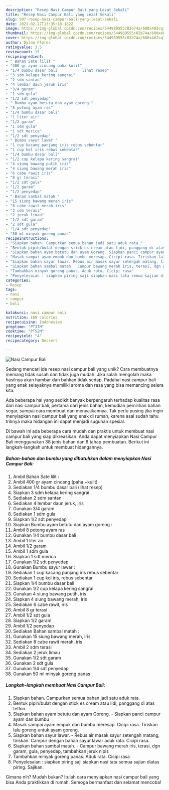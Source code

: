 ```yaml
---
description: "Resep Nasi Campur Bali yang Lezat Sekali"
title: "Resep Nasi Campur Bali yang Lezat Sekali"
slug: 507-resep-nasi-campur-bali-yang-lezat-sekali
date: 2021-02-27T13:35:18.182Z
image: https://img-global.cpcdn.com/recipes/544989555c82b74a/680x482cq70/nasi-campur-bali-foto-resep-utama.jpg
thumbnail: https://img-global.cpcdn.com/recipes/544989555c82b74a/680x482cq70/nasi-campur-bali-foto-resep-utama.jpg
cover: https://img-global.cpcdn.com/recipes/544989555c82b74a/680x482cq70/nasi-campur-bali-foto-resep-utama.jpg
author: Dylan Flores
ratingvalue: 3.5
reviewcount: 15
recipeingredient:
- " Bahan Sate lilit "
- "400 gr ayam cincang paha kulit"
- "1/4 bumbu dasar bali           lihat resep"
- "3 sdm kelapa kering sangrai"
- "2 sdm santan"
- "4 lembar daun jeruk iris"
- "3/4 garam"
- "1 sdm gula"
- "1/2 sdt penyedap"
- " Bumbu ayam betutu dan ayam goreng "
- "8 potong ayam ras"
- "1/4 bumbu dasar bali"
- "1 liter air"
- "1/2 garam"
- "1 sdm gula"
- "1 sdt merica"
- "1/2 sdt penyedap"
- " Bumbu sayur lawar "
- "1 cup kacang panjang iris rebus sebentar"
- "1 cup kol iris rebus sebentar"
- "1/4 bumbu dasar bali"
- "1/2 cup kelapa kering sangrai"
- "4 siung bawang putih iris"
- "4 siung bawang merah iris"
- "6 cabe rawit iris"
- "8 gr terasi"
- "1/2 sdt gula"
- "1/2 garam"
- "1/2 penyedap"
- " Bahan sambal matah "
- "15 siung bawang merah iris"
- "8 cabe rawit merah iris"
- "2 sdm terasi"
- "2 jeruk limau"
- "1/2 sdt garam"
- "2 sdt gula"
- "1/4 sdt penyedap"
- "50 ml minyak goreng panas"
recipeinstructions:
- "Siapkan bahan. Campurkan semua bahan jadi satu aduk rata."
- "Bentuk pipih/bulat dengan stick es cream atau lidi, panggang di atas teflon."
- "Siapkan bahan ayam betutu dan ayam Goreng. Siapkan panci campur ayam dan bumbu"
- "Masak sampai ayam empuk dan bumbu meresap. Cicipi rasa. Tiriskan lalu goreng untuk ayam goreng."
- "Siapkan bahan sayur lawar. Rebus air masak sayur setengah matang, tiriskan. Campur dengan bahan sayur lawar aduk rata. Cicipi rasa."
- "Siapkan bahan sambal matah.  Campur bawang merah iris, terasi, dgn garam, gula, penyedap, tambahkan jeruk nipis"
- "Tambahkan minyak goreng panas. Aduk rata. Cicipi rasa"
- "Penyelesaian : siapkan piring saji siapkan nasi tata semua sajian diatas piring. Sajikan."
categories:
- Resep
tags:
- nasi
- campur
- bali

katakunci: nasi campur bali 
nutrition: 169 calories
recipecuisine: Indonesian
preptime: "PT37M"
cooktime: "PT52M"
recipeyield: "4"
recipecategory: Dessert

---
```



![Nasi Campur Bali](https://img-global.cpcdn.com/recipes/544989555c82b74a/680x482cq70/nasi-campur-bali-foto-resep-utama.jpg)

Sedang mencari ide resep nasi campur bali yang unik? Cara membuatnya memang tidak susah dan tidak juga mudah. Jika salah mengolah maka hasilnya akan hambar dan bahkan tidak sedap. Padahal nasi campur bali yang enak selayaknya memiliki aroma dan rasa yang bisa memancing selera kita.

Ada beberapa hal yang sedikit banyak berpengaruh terhadap kualitas rasa dari nasi campur bali, pertama dari jenis bahan, kemudian pemilihan bahan segar, sampai cara membuat dan menyajikannya. Tak perlu pusing jika ingin menyiapkan nasi campur bali yang enak di rumah, karena asal sudah tahu triknya maka hidangan ini dapat menjadi suguhan spesial.




Di bawah ini ada beberapa cara mudah dan praktis untuk membuat nasi campur bali yang siap dikreasikan. Anda dapat menyiapkan Nasi Campur Bali menggunakan 38 jenis bahan dan 8 tahap pembuatan. Berikut ini langkah-langkah untuk membuat hidangannya.

<!--inarticleads1-->

##### Bahan-bahan dan bumbu yang dibutuhkan dalam menyiapkan Nasi Campur Bali:

1. Ambil  Bahan Sate lilit :
1. Ambil 400 gr ayam cincang (paha +kulit)
1. Sediakan 1/4 bumbu dasar bali           (lihat resep)
1. Siapkan 3 sdm kelapa kering sangrai
1. Sediakan 2 sdm santan
1. Sediakan 4 lembar daun jeruk, iris
1. Gunakan 3/4 garam
1. Sediakan 1 sdm gula
1. Siapkan 1/2 sdt penyedap
1. Siapkan  Bumbu ayam betutu dan ayam goreng :
1. Ambil 8 potong ayam ras
1. Gunakan 1/4 bumbu dasar bali
1. Ambil 1 liter air
1. Ambil 1/2 garam
1. Ambil 1 sdm gula
1. Siapkan 1 sdt merica
1. Gunakan 1/2 sdt penyedap
1. Gunakan  Bumbu sayur lawar :
1. Sediakan 1 cup kacang panjang iris rebus sebentar
1. Sediakan 1 cup kol iris, rebus sebentar
1. Siapkan 1/4 bumbu dasar bali
1. Gunakan 1/2 cup kelapa kering sangrai
1. Gunakan 4 siung bawang putih, iris
1. Siapkan 4 siung bawang merah, iris
1. Sediakan 6 cabe rawit, iris
1. Ambil 8 gr terasi
1. Ambil 1/2 sdt gula
1. Siapkan 1/2 garam
1. Ambil 1/2 penyedap
1. Sediakan  Bahan sambal matah :
1. Gunakan 15 siung bawang merah, iris
1. Sediakan 8 cabe rawit merah, iris
1. Ambil 2 sdm terasi
1. Sediakan 2 jeruk limau
1. Gunakan 1/2 sdt garam
1. Gunakan 2 sdt gula
1. Gunakan 1/4 sdt penyedap
1. Gunakan 50 ml minyak goreng panas




<!--inarticleads2-->

##### Langkah-langkah membuat Nasi Campur Bali:

1. Siapkan bahan. Campurkan semua bahan jadi satu aduk rata.
1. Bentuk pipih/bulat dengan stick es cream atau lidi, panggang di atas teflon.
1. Siapkan bahan ayam betutu dan ayam Goreng. - Siapkan panci campur ayam dan bumbu
1. Masak sampai ayam empuk dan bumbu meresap. Cicipi rasa. Tiriskan lalu goreng untuk ayam goreng.
1. Siapkan bahan sayur lawar. - Rebus air masak sayur setengah matang, tiriskan. Campur dengan bahan sayur lawar aduk rata. Cicipi rasa.
1. Siapkan bahan sambal matah.  - Campur bawang merah iris, terasi, dgn garam, gula, penyedap, tambahkan jeruk nipis
1. Tambahkan minyak goreng panas. Aduk rata. Cicipi rasa
1. Penyelesaian : siapkan piring saji siapkan nasi tata semua sajian diatas piring. Sajikan.




Gimana nih? Mudah bukan? Itulah cara menyiapkan nasi campur bali yang bisa Anda praktikkan di rumah. Semoga bermanfaat dan selamat mencoba!
